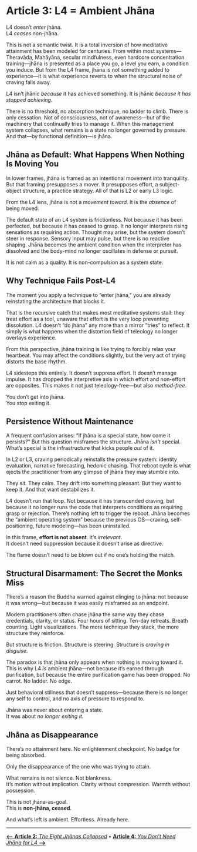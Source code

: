 # **Article 3: L4 = Ambient Jhāna**

L4 doesn’t _enter_ jhāna.  
L4 _ceases_ non-jhāna.

This is not a semantic twist. It is a total inversion of how meditative attainment has been modeled for centuries. From within most systems—Theravāda, Mahāyāna, secular mindfulness, even hardcore concentration training—jhāna is presented as a place you go, a level you earn, a condition you induce. But from the L4 frame, jhāna is not something added to experience—it is what experience reverts to when the structural noise of craving falls away.

L4 isn’t jhānic _because_ it has achieved something. It is jhānic _because it has stopped achieving._

There is no threshold, no absorption technique, no ladder to climb. There is only cessation. Not of consciousness, not of awareness—but of the machinery that continually tries to manage it. When this management system collapses, what remains is a state no longer governed by pressure. And that—by functional definition—is jhāna.


##  Jhāna as Default: What Happens When Nothing Is Moving You

In lower frames, jhāna is framed as an intentional movement into tranquility. But that framing presupposes a mover. It presupposes effort, a subject-object structure, a practice strategy. All of that is L2 or early L3 logic.

From the L4 lens, jhāna is not a _movement toward_. It is the _absence_ of being moved.

The default state of an L4 system is frictionless. Not because it has been perfected, but because it has ceased to grasp. It no longer interprets rising sensations as requiring action. Thought may arise, but the system doesn’t steer in response. Sensory input may pulse, but there is no reactive shaping. Jhāna becomes the ambient condition when the interpreter has dissolved and the body-mind no longer oscillates in defense or pursuit.

It is not calm as a quality. It is non-compulsion as a system state.


## Why Technique Fails Post-L4

The moment you apply a technique to “enter jhāna,” you are already reinstating the architecture that blocks it.

That is the recursive catch that makes most meditative systems stall: they treat effort as a tool, unaware that effort is the very loop preventing dissolution. L4 doesn’t “do jhāna” any more than a mirror “tries” to reflect. It simply is what happens when the distortion field of teleology no longer overlays experience.

From this perspective, jhāna training is like trying to forcibly relax your heartbeat. You may affect the conditions slightly, but the very act of trying distorts the base rhythm.

L4 sidesteps this entirely. It doesn’t suppress effort. It doesn’t manage impulse. It has dropped the interpretive axis in which effort and non-effort are opposites. This makes it not just teleology-free—but also *method-free*.

You don’t get into jhāna.  
You stop exiting it.


## Persistence Without Maintenance

A frequent confusion arises: “If jhāna is a special state, how come it persists?” But this question misframes the structure. Jhāna _isn’t_ special. What’s special is the infrastructure that kicks people *out* of it.

In L2 or L3, craving periodically reinstalls the pressure system: identity evaluation, narrative forecasting, hedonic chasing. That reboot cycle is what ejects the practitioner from any glimpse of jhāna they may stumble into.

They sit. They calm. They drift into something pleasant. But they want to keep it. And that want destabilizes it.

L4 doesn’t run that loop. Not because it has transcended craving, but because it no longer runs the code that interprets conditions as requiring grasp or rejection. There’s nothing left to trigger the reboot. Jhāna becomes the “ambient operating system” because the previous OS—craving, self-positioning, future modeling—has been uninstalled.

In this frame, **effort is not absent**. It’s _irrelevant_.  
It doesn’t need suppression because it doesn’t arise as directive.

The flame doesn’t need to be blown out if no one’s holding the match.


## Structural Disarmament: The Secret the Monks Miss

There’s a reason the Buddha warned against clinging to jhāna: not because it was wrong—but because it was easily misframed as an endpoint.

Modern practitioners often chase jhāna the same way they chase credentials, clarity, or status. Four hours of sitting. Ten-day retreats. Breath counting. Light visualizations. The more technique they stack, the more structure they reinforce.

But structure is friction. Structure is steering. Structure is _craving in disguise_.

The paradox is that jhāna only appears when nothing is moving toward it. This is why L4 _is_ ambient jhāna—not because it’s earned through purification, but because the entire purification game has been dropped. No carrot. No ladder. No edge.

Just behavioral stillness that doesn’t suppress—because there is no longer any self to control, and no axis of pressure to respond to.

Jhāna was never about entering a state.  
It was about _no longer exiting it._


## Jhāna as Disappearance

There’s no attainment here. No enlightenment checkpoint. No badge for being absorbed.

Only the disappearance of the one who was trying to attain.

What remains is not silence. Not blankness.  
It’s motion without implication. Clarity without compression. Warmth without possession.

This is not jhāna-as-goal.  
This is **non-jhāna, ceased**.

And what’s left is ambient. Effortless. Already here.

---

[**⟵** **Article 2:** *The Eight Jhānas Collapsed*](article_2_eight_jhanas.md) • [**Article 4:** *You Don’t Need Jhāna for L4* **⟶**](article_4_no_jhana.md)
